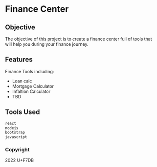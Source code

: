 # Finance Center
## Objective
The objective of this project is to create a finance center full of tools that will help you during your finance journey.
## Features
Finance Tools including:
* Loan calc
* Mortgage Calculator
* Infaltion Calculator
* TBD
## Tools Used
```js
react
nodejs
bootstrap
javascript
```
### Copyright
2022 U+F7DB